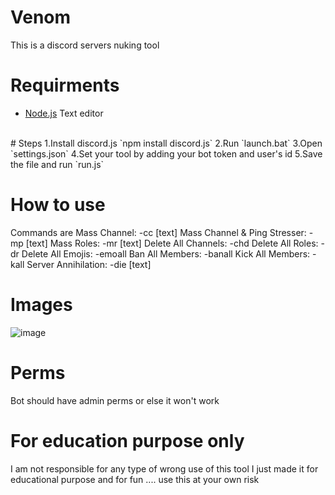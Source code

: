 # Venom
This is a discord servers nuking tool
<br>
# Requirments
- [Node.js](https://nodejs.org/en/)
              Text editor 
<br>
# Steps
1.Install discord.js `npm install discord.js` 
2.Run `launch.bat`
3.Open `settings.json`
4.Set your tool by adding your bot token and user's id
5.Save the file and run `run.js`

# How to use
Commands are 
Mass Channel: -cc [text]
Mass Channel & Ping Stresser: -mp [text]
Mass Roles: -mr [text]
Delete All Channels: -chd
Delete All Roles: -dr
Delete All Emojis: -emoall
Ban All Members: -banall
Kick All Members: -kall
Server Annihilation: -die [text]
# Images
![image](https://user-images.githubusercontent.com/77635011/132035044-8115e6da-b256-4e35-999b-7dbe220a3b36.png)
# Perms
Bot should have admin perms or else it won't work

# For education purpose only
I am not responsible for any type of wrong use of this tool I just made it for educational purpose and for fun .... use this at your own risk
